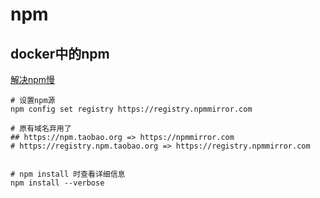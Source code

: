# npm

## docker中的npm

[解决npm慢](https://blog.csdn.net/wenxuankeji/article/details/135658361)

```shell
# 设置npm源
npm config set registry https://registry.npmmirror.com

# 原有域名弃用了
## https://npm.taobao.org => https://npmmirror.com
# https://registry.npm.taobao.org => https://registry.npmmirror.com


# npm install 时查看详细信息
npm install --verbose
```


